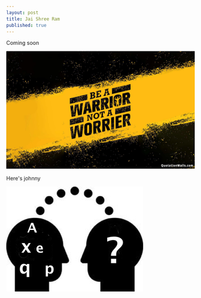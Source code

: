 ```yaml
---
layout: post
title: Jai Shree Ram
published: true
---
```


Coming soon  


![308285_quotation-wallpapers-hd.jpg](/_posts/308285_quotation-wallpapers-hd.jpg)

    
Here's johnny    
    
![my_img](/images/deeplearning-logo2.jpg)
